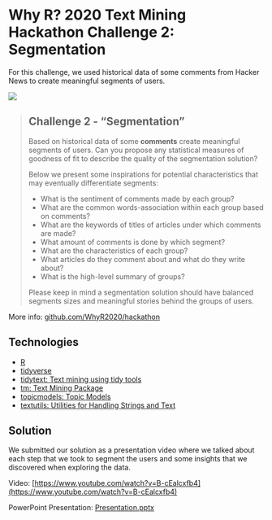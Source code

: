 # Why R? 2020 Text Mining Hackathon Challenge 2: Segmentation

For this challenge, we used historical data of some comments from Hacker News to create meaningful segments of users.

[![](http://whyr.pl/foundation/images/fulls/whyr2020/hackathon/hackathon2020.jpg)](http://whyr.pl/foundation/2020/hackathon/)

> ## Challenge 2 - “Segmentation”
>  
> Based on historical data of some **comments** create meaningful segments of users. Can you propose any statistical measures of goodness of fit to describe the quality of the segmentation solution?
> 
> Below we present some inspirations for potential characteristics that may eventually differentiate segments:
> 
> - What is the sentiment of comments made by each group?
> - What are the common words-association within each group based on comments?
> - What are the keywords of titles of articles under which comments are made?
> - What amount of comments is done by which segment?
> - What are the characteristics of each group? 
> - What articles do they comment about and what do they write about? 
> - What is the high-level summary of groups? 
> 
> Please keep in mind a segmentation solution should have balanced segments sizes and meaningful stories behind the groups of users.

More info: [github.com/WhyR2020/hackathon](https://github.com/WhyR2020/hackathon)


## Technologies

- [R](https://www.r-project.org/)
- [tidyverse](https://www.tidyverse.org/)
- [tidytext: Text mining using tidy tools](https://juliasilge.github.io/tidytext/)
- [tm: Text Mining Package](https://CRAN.R-project.org/package=tm)
- [topicmodels: Topic Models](https://CRAN.R-project.org/package=topicmodels)
- [textutils: Utilities for Handling Strings and Text](https://github.com/enricoschumann/textutils)


## Solution

We submitted our solution as a presentation video where we talked about each step that we took to segment the users and some insights that we discovered when exploring the data.

Video: [https://www.youtube.com/watch?v=B-cEalcxfb4](https://www.youtube.com/watch?v=B-cEalcxfb4)

PowerPoint Presentation: [Presentation.pptx](Presentation.pptx)
